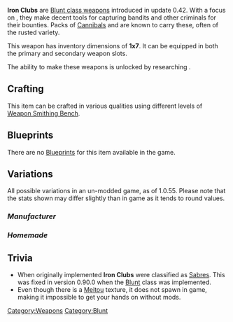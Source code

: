 **Iron Clubs** are [Blunt class weapons](Blunt_Weapons.md "wikilink")
introduced in update 0.42. With a focus on [](Stun_damage.md), they make decent tools for capturing
bandits and other criminals for their bounties. Packs of
[Cannibals](02%20-%20Projects%20&%20Wikis/Kenshi/Kenshi%20Wiki/Kenshi%20Wiki%20Template/Cannibals.md "wikilink") and [](Starving_Bandits.md) are known to carry these, often of
the rusted variety.

This weapon has inventory dimensions of **1x7**. It can be equipped in
both the primary and secondary weapon slots.

The ability to make these weapons is unlocked by researching [](Basic_Weapon_Smithing_(Tech).md).

## Crafting

This item can be crafted in various qualities using different levels of
[Weapon Smithing Bench](Weapon_Smithing_Bench.md "wikilink").

## Blueprints

There are no [Blueprints](Blueprints.md "wikilink") for this item available
in the game.

## Variations

All possible variations in an un-modded game, as of 1.0.55. Please note
that the stats shown may differ slightly than in game as it tends to
round values.

### *Manufacturer*

### *Homemade*

## Trivia

- When originally implemented **Iron Clubs** were classified as
  [Sabres](Sabres.md "wikilink"). This was fixed in version 0.90.0 when the
  [Blunt](Blunt.md "wikilink") class was implemented.
- Even though there is a [Meitou](Meitou.md "wikilink") texture, it does
  not spawn in game, making it impossible to get your hands on without
  mods.

[Category:Weapons](Category:Weapons "wikilink")
[Category:Blunt](Category:Blunt "wikilink")